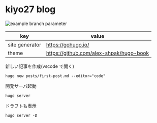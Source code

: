 # kiyo27 blog

![example branch parameter](https://github.com/kiyo27/kiyo27.github.io/actions/workflows/gh-pages.yaml/badge.svg)

| key | value |
| --- | -- |
| site generator | https://gohugo.io/ |
| theme | https://github.com/alex-shpak/hugo-book |

新しい記事を作成(vscode で開く)

```
hugo new posts/first-post.md --editor="code"
```

開発サーバ起動

```
hugo server
```

ドラフトも表示

```
hugo server -D
```
